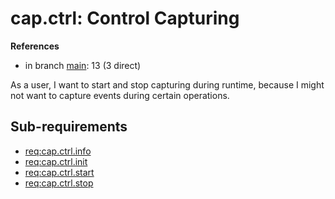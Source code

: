 # cap.ctrl: Control Capturing

**References**

- in branch [main](https://github.com/mhatzl/evident/tree/main): 13 (3 direct)

As a user, I want to start and stop capturing during runtime, because I might not want to capture events during certain operations.

## Sub-requirements

- [req:cap.ctrl.info](5-REQ-cap.ctrl.info)
- [req:cap.ctrl.init](5-REQ-cap.ctrl.init)
- [req:cap.ctrl.start](5-REQ-cap.ctrl.start)
- [req:cap.ctrl.stop](5-REQ-cap.ctrl.stop)
